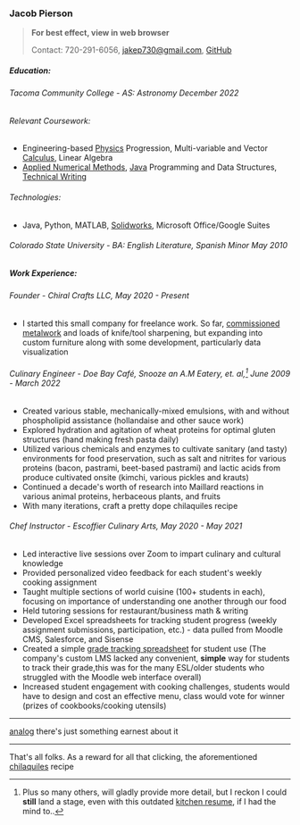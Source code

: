 ### Jacob Pierson

> **For best effect, view in web browser**
>
> Contact: 720-291-6056, [jakep730@gmail.com](mailto:jakep730@gmail.com), [GitHub](https://github.com/awhooshingwind)

##### Education:

###### Tacoma Community College - AS: Astronomy *December 2022*  
 
###### Relevant Coursework:
- Engineering-based [Physics](/projects/Lab4FreeBodyDiagrams.pdf) Progression, Multi-variable and Vector [Calculus](/writing.md), Linear Algebra
- [Applied Numerical Methods](https://github.com/awhooshingwind/ENGR240), [Java](https://github.com/awhooshingwind/DelightfulDeli) Programming and Data Structures, [Technical Writing](https://docs.google.com/document/d/1zslfxNiTz2kqxAz22RuVwdfqIuXCeBObVWSe8apfrdw/edit)


######  Technologies:
- Java, Python, MATLAB, [Solidworks](/projects/chair_summary.pdf), Microsoft Office/Google Suites

###### Colorado State University - BA: English Literature, Spanish Minor *May 2010*  

##### Work Experience: 

###### Founder - *Chiral Crafts LLC, May 2020 - Present*

- I started this small company for freelance work. So far, [commissioned metalwork](/metal.md) and loads of knife/tool sharpening, but expanding into custom furniture along with some development, particularly data visualization 

###### Culinary Engineer - *Doe Bay Café, Snooze an A.M Eatery, et. al,[^1] June 2009 - March 2022*

- Created various stable, mechanically-mixed emulsions, with and without phospholipid assistance (hollandaise and other sauce work)
- Explored hydration and agitation of wheat proteins for optimal gluten structures (hand making fresh pasta daily)
- Utilized various chemicals and enzymes to cultivate sanitary (and tasty) environments for food preservation, such as salt and nitrites for various proteins (bacon, pastrami, beet-based pastrami) and lactic acids from produce cultivated onsite (kimchi, various pickles and krauts)
- Continued a decade's worth of research into Maillard reactions in various animal proteins, herbaceous plants, and fruits
- With many iterations, craft a pretty dope chilaquiles recipe


###### Chef Instructor - *Escoffier Culinary Arts, May 2020 - May 2021*

- Led interactive live sessions over Zoom to impart culinary and cultural knowledge
- Provided personalized video feedback for each student's weekly cooking assignment
- Taught multiple sections of world cuisine (100+ students in each), focusing on importance of understanding one another through our food
- Held tutoring sessions for restaurant/business math & writing
- Developed Excel spreadsheets for tracking student progress (weekly assignment submissions, participation, etc.) - data pulled from Moodle CMS, Salesforce, and Sisense
- Created a simple [grade tracking spreadsheet](/projects/SWM_Grade_Calculator.xlsx) for student use (The company's custom LMS lacked any convenient, **simple** way for students to track their grade,this was for the many ESL/older students who struggled with the Moodle web interface overall)
- Increased student engagement with cooking challenges, students would have to design and cost an effective menu, class would vote for winner (prizes of cookbooks/cooking utensils)  


[^1]: Plus so many others, will gladly provide more detail, but I reckon I could **still** land a stage, even with this outdated [kitchen resume](/projects/JakeResume.pdf), if I had the mind to..
  
---

[analog](/analog.md) there's just something earnest about it  

--- 

 That's all folks. As a reward for all that clicking, the aforementioned [chilaquiles](/projects/Chilaquiles.pdf) recipe